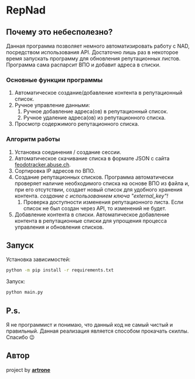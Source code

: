 # RepNad

## Почему это небесполезно?

Данная программа позволяет немного автоматизировать работу с NAD, посредством использования API.
Достаточно лишь раз в некоторое время запускать программу для обновления репутационных листов. Программа сама распарсит ВПО и добавит адреса в списки.

### Основные функции программы

1. Автоматическое создание/добавление контента в репутационный список.
2. Ручное управление данными:
    1. Ручное добавление адреса(ов) в репутационный список.
    2. Ручное удаление адреса(ов) из репутационного списка.
3. Просмотр содержимого репутационного списка.

### Алгоритм работы

1. Установка соединения / создание сессии.
2. Автоматическое скачивание списка в формате JSON с сайта [feodotracker.abuse.ch](https://feodotracker.abuse.ch/).
3. Сортировка IP адресов по ВПО.
4. Создание репутационных списков. Программа автоматически проверяет наличие необходимого списка на основе ВПО из файла и, при его отсутствии, создает новый список для удобного хранения контента. *создание с использованием ключа "external_key"!*
    1. Проверка доступности изменения репутационного листа. Если список не был создан через API, то изменений не будет.
5. Добавление контента в списки. Автоматическое добавление контента в репутационные списки для упрощения процесса управления и обновления списков.

## Запуск

Установка зависимостей:

```bash
python -m pip install -r requirements.txt
```

Запуск:

```bash
python main.py
```

## P.s.

Я не программист и понимаю, что данный код не самый чистый и правильный. Данная реализация является способом прокачать скиллы. Спасибо 😉

## Автор

project by [**artrone**](https://github.com/artroneee)